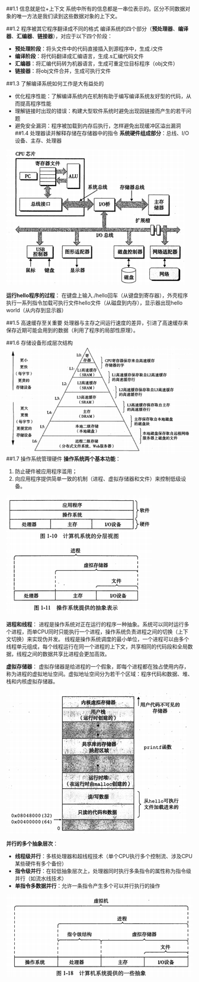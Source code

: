 ##1.1 信息就是位+上下文
系统中所有的信息都是一串位表示的。区分不同数据对象的唯一方法是我们读到这些数据对象的上下文。

##1.2 程序被其它程序翻译成不同的格式
编译系统的四个部分（**预处理器**、**编译器**、**汇编器**、**链接器**），对应于以下四个阶段：

- **预处理阶段**：将头文件中的代码直接插入到源程序中，生成.i文件
- **编译阶段**：将代码翻译成汇编语言，生成.s汇编代码文件
- **汇编器**：将汇编代码转为机器语言，生成可重定位目标程序（obj文件）
- **链接器**：将obj文件合并，生成可执行文件

##1.3 了解编译系统如何工作是大有益处的
- 优化程序性能：了解编译系统内在机制有助于编写编译系统友好型的代码，从而提高程序性能
- 理解链接时出现的错误：构建大型软件系统时避免出现因链接而产生的若干问题
- 避免安全漏洞：程序被加载到内存后执行，怎样避免出现缓冲区溢出漏洞
##1.4 处理器读并解释存储在存储器中的指令
**系统硬件组成部分**：总线、I/O设备、主存、处理器

![](../images/01/1.png)

**运行hello程序的过程**：
在键盘上输入./hello回车（从键盘到寄存器），外壳程序执行一系列指令加载可执行文件hello文件（从磁盘到内存），显示器出现hello world（从内存到显示器）

##1.5 高速缓存至关重要
处理器与主存之间运行速度的差异，引进了高速缓存来保存近期可能会用到的数据（利用了程序的局部性原理）。

##1.6 存储设备形成层次结构
![](../images/01/2.png)
##1.7 操作系统管理硬件
**操作系统两个基本功能**：

1. 防止硬件被应用程序滥用；
2. 向应用程序提供简单一致的机制（进程、虚拟存储器和文件）来控制低级设备。

![](../images/01/3.png)

**进程和线程**：
进程是操作系统对正在运行的程序一种抽象。系统可以同时运行多个进程，而单CPU同时只能执行一个进程，操作系统负责进程之间的切换（上下文切换）来实现伪并发。
线程是操作系统调度的最小单位，一个进程可以由多个线程单元组成，每个线程运行在同一个进程的上下文，共享相同的代码段和全局数据，线程之间的数据共享比进程会更加高效。

**虚拟存储器**：
虚拟存储器是给进程的一个假象，即每个进程都在独占使用内存，称为进程的虚拟地址空间。虚拟地址空间分为若干个区域：程序代码和数据、堆、栈和内核虚拟存储器。

![](../images/01/4.png)

**并行的多个抽象层次**：

- **线程级并行**：多核处理器和超线程技术（单个CPU执行多个控制流、涉及CPU某些硬件有多个备份）
- **指令级并行**：在较低抽象层次上，处理器同时执行多条指令的属性称为指令级并行（如流水线技术）
- **单指令多数据并行**：允许一条指令产生多个可以并行执行的操作

![](../images/01/5.png)
